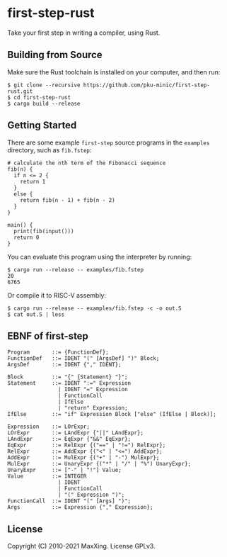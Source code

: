 # first-step-rust

Take your first step in writing a compiler, using Rust.

## Building from Source

Make sure the Rust toolchain is installed on your computer, and then run:

```
$ git clone --recursive https://github.com/pku-minic/first-step-rust.git
$ cd first-step-rust
$ cargo build --release
```

## Getting Started

There are some example `first-step` source programs in the `examples` directory, such as `fib.fstep`:

```first-step
# calculate the nth term of the Fibonacci sequence
fib(n) {
  if n <= 2 {
    return 1
  }
  else {
    return fib(n - 1) + fib(n - 2)
  }
}

main() {
  print(fib(input()))
  return 0
}
```

You can evaluate this program using the interpreter by running:

```
$ cargo run --release -- examples/fib.fstep
20
6765
```

Or compile it to RISC-V assembly:

```
$ cargo run --release -- examples/fib.fstep -c -o out.S
$ cat out.S | less
```

## EBNF of first-step

```ebnf
Program       ::= {FunctionDef};
FunctionDef   ::= IDENT "(" [ArgsDef] ")" Block;
ArgsDef       ::= IDENT {"," IDENT};

Block         ::= "{" {Statement} "}";
Statement     ::= IDENT ":=" Expression
                | IDENT "=" Expression
                | FunctionCall
                | IfElse
                | "return" Expression;
IfElse        ::= "if" Expression Block ["else" (IfElse | Block)];

Expression    ::= LOrExpr;
LOrExpr       ::= LAndExpr {"||" LAndExpr};
LAndExpr      ::= EqExpr {"&&" EqExpr};
EqExpr        ::= RelExpr {("==" | "!=") RelExpr};
RelExpr       ::= AddExpr {("<" | "<=") AddExpr};
AddExpr       ::= MulExpr {("+" | "-") MulExpr};
MulExpr       ::= UnaryExpr {("*" | "/" | "%") UnaryExpr};
UnaryExpr     ::= ["-" | "!"] Value;
Value         ::= INTEGER
                | IDENT
                | FunctionCall
                | "(" Expression ")";
FunctionCall  ::= IDENT "(" [Args] ")";
Args          ::= Expression {"," Expression};
```

## License

Copyright (C) 2010-2021 MaxXing. License GPLv3.
